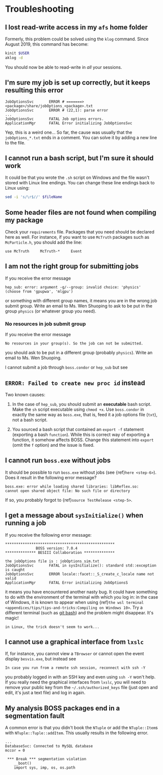 <!-- cspell:ignore aklog besvis kinit klog mccor mlgpu Shuoping -->

<!-- Known issues and some solutions. -->

# Troubleshooting

## I lost read-write access in my `afs` home folder

Formerly, this problem could be solved using the `klog` command. Since August
2019, this command has become:

```bash
kinit $USER
aklog -d
```

You should now be able to read-write in _all_ your sessions.

## I'm sure my job is set up correctly, but it keeps resulting this error

```text
JobOptionsSvc       ERROR # =======> <package>/share/jobOptions_<package>.txt
JobOptionsSvc       ERROR # (22,1): parse error
...
JobOptionsSvc       FATAL Job options errors.
ApplicationMgr      FATAL Error initializing JobOptionsSvc
```

Yep, this is a weird one... So far, the cause was usually that the
`jobOptions_*.txt` ends in a comment. You can solve it by adding a new line to
the file.

## I cannot run a bash script, but I'm sure it should work

It could be that you wrote the `.sh` script on Windows and the file wasn't
stored with Linux line endings. You can change these line endings back to Linux
using:

```bash
sed -i 's/\r$//' $fileName
```

## Some header files are not found when compiling my package

Check your `requirements` file. Packages that you need should be declared here
as well. For instance, if you want to use `McTruth` packages such as
`McParticle.h`, you should add the line:

```text
use McTruth     McTruth-*     Event
```

## I am not the right group for submitting jobs

If you receive the error message

```text
hep_sub: error: argument -g/--group: invalid choice: 'physics'
(choose from 'gpupwa', 'mlgpu')
```

or something with different group names, it means you are in the wrong job
submit group. Write an email to Ms. Wen Shuoping to ask to be put in the group
`physics` (or whatever group you need).

### No resources in job submit group

If you receive the error message

```text
No resources in your group(s). So the job can not be submitted.
```

you should ask to be put in a different group (probably `physics`). Write an
email to Ms. Wen Shuoping.

I cannot submit a job through `boss.condor` or `hep_sub` but see

## `ERROR: Failed to create new proc id` instead

Two known causes:

1. In the case of `hep_sub`, you should submit an **executable** bash script.
   Make the `sh` script executable using `chmod +x`. Use `boss.condor` in
   exactly the same way as `boss.exe`, that is, feed it a job options file
   (`txt`), not a bash script.

2. You sourced a bash script that contained an `export -f` statement (exporting
   a bash `function`). While this is correct way of exporting a function, it
   somehow affects BOSS. Change this statement into `export` (omit the `f`
   option) and the issue is fixed.

## I cannot run `boss.exe` without jobs

It should be possible to run `boss.exe` without jobs (see
{ref}`here <step-6>`). Does it result in the following error message?

```text
boss.exe: error while loading shared libraries: libReflex.so:
cannot open shared object file: No such file or directory
```

If so, you probably forgot to {ref}`source TestRelease <step-5>`.

## I get a message about `sysInitialize()` when running a job

If you receive the following error message:

```text
**************************************************
              BOSS version: 7.0.4
************** BESIII Collaboration **************

the jobOptions file is : jobOptions_sim.txt
JobOptionsSvc       FATAL in sysInitialize(): standard std::exception is caught
JobOptionsSvc       ERROR locale::facet::_S_create_c_locale name not valid
ApplicationMgr      FATAL Error initializing JobOptionsS
```

it means you have encountered another nasty bug. It could have something to do
with the environment of the terminal with which you log in: in the case of
Windows, it is known to appear when using
{ref}`the wsl terminal <appendices/tips/tips-and-tricks:Compiling on Windows 10>`.
Try a different terminal (such as [git bash](https://gitforwindows.org)) and
the problem might disappear. It's magic!

```{note}
in Linux, the trick doesn't seem to work...
```

## I cannot use a graphical interface from `lxslc`

If, for instance, you cannot view a `TBrowser` or cannot open the event display
`besvis.exe`, but instead see

```text
In case you run from a remote ssh session, reconnect with ssh -Y
```

you probably logged in with an SSH key and even using `ssh -Y` won't help. If
you really need the graphical interfaces from `lxslc`, you will need to remove
your public key from the `~/.ssh/authorized_keys` file (just open and edit,
it's just a text file) and log in again.

## My analysis BOSS packages end in a segmentation fault

A common error is that you didn't book the `NTuple` or add the `NTuple::Item`s
with `NTuple::Tuple::addItem`. This usually results in the following error.

```text
...
DatabaseSvc: Connected to MySQL database
mccor = 0

 *** Break *** segmentation violation
    __boot()
    import sys, imp, os, os.path
```
